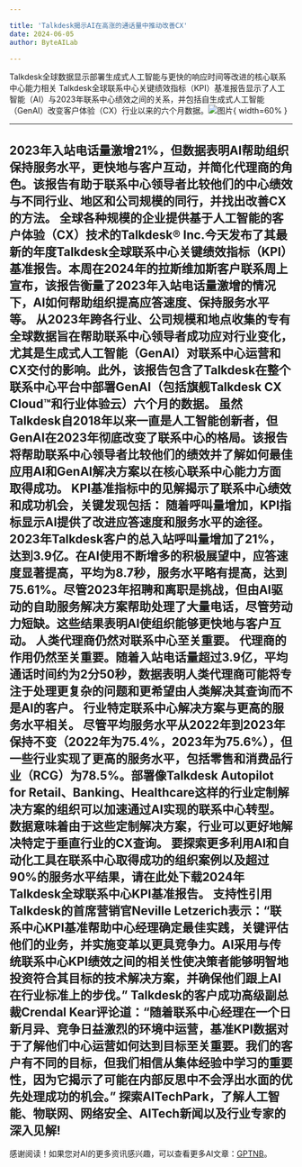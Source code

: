 ```yaml
---

title: 'Talkdesk揭示AI在高涨的通话量中推动改善CX'
date: 2024-06-05
author: ByteAILab

---
```


Talkdesk全球数据显示部署生成式人工智能与更快的响应时间等改进的核心联系中心能力相关
Talkdesk全球联系中心关键绩效指标（KPI）基准报告显示了人工智能（AI）与2023年联系中心绩效之间的关系，并包括自生成式人工智能（GenAI）改变客户体验（CX）行业以来的六个月数据。![图片](https://ai-techpark.com/wp-content/uploads/2024/06/Talkdesk-960x540.jpg){ width=60% }

---
 2023年入站电话量激增21%，但数据表明AI帮助组织保持服务水平，更快地与客户互动，并简化代理商的角色。该报告有助于联系中心领导者比较他们的中心绩效与不同行业、地区和公司规模的同行，并找出改善CX的方法。
全球各种规模的企业提供基于人工智能的客户体验（CX）技术的Talkdesk® Inc.今天发布了其最新的年度Talkdesk全球联系中心关键绩效指标（KPI）基准报告。本周在2024年的拉斯维加斯客户联系周上宣布，该报告衡量了2023年入站电话量激增的情况下，AI如何帮助组织提高应答速度、保持服务水平等。
从2023年跨各行业、公司规模和地点收集的专有全球数据旨在帮助联系中心领导者成功应对行业变化，尤其是生成式人工智能（GenAI）对联系中心运营和CX交付的影响。此外，该报告包含了Talkdesk在整个联系中心平台中部署GenAI（包括旗舰Talkdesk CX Cloud™和行业体验云）六个月的数据。
虽然Talkdesk自2018年以来一直是人工智能创新者，但GenAI在2023年彻底改变了联系中心的格局。该报告将帮助联系中心领导者比较他们的绩效并了解如何最佳应用AI和GenAI解决方案以在核心联系中心能力方面取得成功。
KPI基准指标中的见解揭示了联系中心绩效和成功机会，关键发现包括：
随着呼叫量增加，KPI指标显示AI提供了改进应答速度和服务水平的途径。
2023年Talkdesk客户的总入站呼叫量增加了21%，达到3.9亿。在AI使用不断增多的积极展望中，应答速度显著提高，平均为8.7秒，服务水平略有提高，达到75.61%。尽管2023年招聘和离职是挑战，但由AI驱动的自助服务解决方案帮助处理了大量电话，尽管劳动力短缺。这些结果表明AI使组织能够更快地与客户互动。
人类代理商仍然对联系中心至关重要。
代理商的作用仍然至关重要。随着入站电话量超过3.9亿，平均通话时间约为2分50秒，数据表明人类代理商可能将专注于处理更复杂的问题和更希望由人类解决其查询而不是AI的客户。
行业特定联系中心解决方案与更高的服务水平相关。
尽管平均服务水平从2022年到2023年保持不变（2022年为75.4%，2023年为75.6%），但一些行业实现了更高的服务水平，包括零售和消费品行业（RCG）为78.5%。部署像Talkdesk Autopilot for Retail、Banking、Healthcare这样的行业定制解决方案的组织可以加速通过AI实现的联系中心转型。数据意味着由于这些定制解决方案，行业可以更好地解决特定于垂直行业的CX查询。
要探索更多利用AI和自动化工具在联系中心取得成功的组织案例以及超过90%的服务水平结果，请在此处下载2024年Talkdesk全球联系中心KPI基准报告。
支持性引用
Talkdesk的首席营销官Neville Letzerich表示：“联系中心KPI基准帮助中心经理确定最佳实践，关键评估他们的业务，并实施变革以更具竞争力。AI采用与传统联系中心KPI绩效之间的相关性使决策者能够明智地投资符合其目标的技术解决方案，并确保他们跟上AI在行业标准上的步伐。”
Talkdesk的客户成功高级副总裁Crendal Kear评论道：“随着联系中心经理在一个日新月异、竞争日益激烈的环境中运营，基准KPI数据对于了解他们中心运营如何达到目标至关重要。我们的客户有不同的目标，但我们相信从集体经验中学习的重要性，因为它揭示了可能在内部反思中不会浮出水面的优先处理成功的机会。”
探索AITechPark，了解人工智能、物联网、网络安全、AITech新闻以及行业专家的深入见解!
---
感谢阅读！如果您对AI的更多资讯感兴趣，可以查看更多AI文章：[GPTNB](https://gptnb.com)。